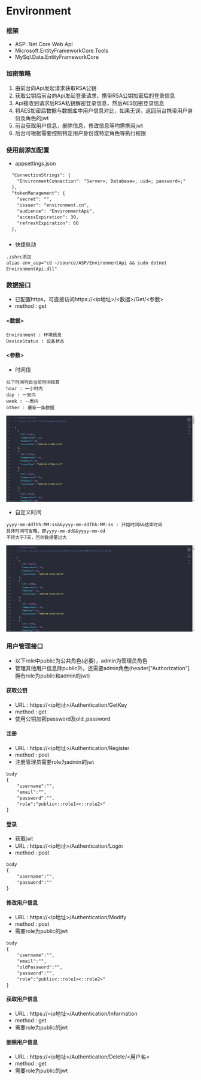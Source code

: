﻿# Environment

### 框架
- ASP .Net Core Web Api
- Microsoft.EntityFrameworkCore.Tools
- MySql.Data.EntityFrameworkCore

### 加密策略
1. 由前台向Api发起请求获取RSA公钥
2. 获取公钥后前台向Api发起登录请求，携带RSA公钥加密后的登录信息
3. Api接收到请求后RSA私钥解密登录信息，然后AES加密登录信息
4. 将AES加密后数据与数据库中用户信息对比，如果无误，返回前台携带用户身份及角色的jwt
5. 前台获取用户信息，删除信息，修改信息等均需携带jwt
6. 后台可根据需要控制特定用户身份或特定角色等执行权限

### 使用前添加配置
- appsettings.json
```
  "ConnectionStrings": {
    "EnvironmentConnection": "Server=; Database=; uid=; password=;"
  },
  "tokenManagement": {
    "secret": "",
    "issuer": "environment.cn",
    "audience": "EnvironmentApi",
    "accessExpiration": 30,
    "refreshExpiration": 60
  },
```

###
- 快捷启动
```
.zshrc添加
alias env_asp="cd ~/source/ASP/EnvironmentApi && sudo dotnet EnvironmentApi.dll"
```

### 数据接口
- 已配置https，可直接访问https://<ip地址>/<数据>/Get/<参数>
- method : get
#### <数据>
```
Environment : 环境信息
DeviceStatus : 设备状态
```
#### <参数>
- 时间段
```
以下时间均自当前时间推算
hour : 一小时内
day : 一天内
week : 一周内
other : 最新一条数据
```
![timespan](https://github.com/NullObjects/EnvironmentApi/blob/master/images/timespan.png)
- 自定义时间
```
yyyy-mm-ddThh:MM:ss&&yyyy-mm-ddThh:MM:ss : 开始时间&&结束时间
具体时间可省略，即yyyy-mm-dd&&yyyy-mm-dd
不得大于7天，否则数据量过大
```
![time](https://github.com/NullObjects/EnvironmentApi/blob/master/images/time.png)

### 用户管理接口
- 以下role中public为公共角色(必要)，admin为管理员角色
- 管理其他用户信息除public外，还需要admin角色(header["Authorization"]拥有role为public和admin的jwt)
#### 获取公钥
- URL : https://<ip地址>/Authentication/GetKey
- method : get
- 使用公钥加密password及old_password
#### 注册
- URL : https://<ip地址>/Authentication/Register
- method : post
- 注册管理员需要role为admin的jwt
```
body
{
    "username":"",
    "email":"",
    "password":"",
    "role":"public<::role1><::role2>"
}
```
#### 登录
- 获取jwt
- URL : https://<ip地址>/Authentication/Login
- method : post
```
body
{
    "username":"",
    "password":""
}
```
#### 修改用户信息
- URL : https://<ip地址>/Authentication/Modify
- method : post
- 需要role为public的jwt
```
body
{
    "username":"",
    "email":"",
    "oldPassword":"",
    "password":"",
    "role":"public<::role1><::role2>"
}
```
#### 获取用户信息
- URL : https://<ip地址>/Authentication/Information
- method : get
- 需要role为public的jwt
#### 删除用户信息
- URL : https://<ip地址>/Authentication/Delete/<用户名>
- method : get
- 需要role为public的jwt
